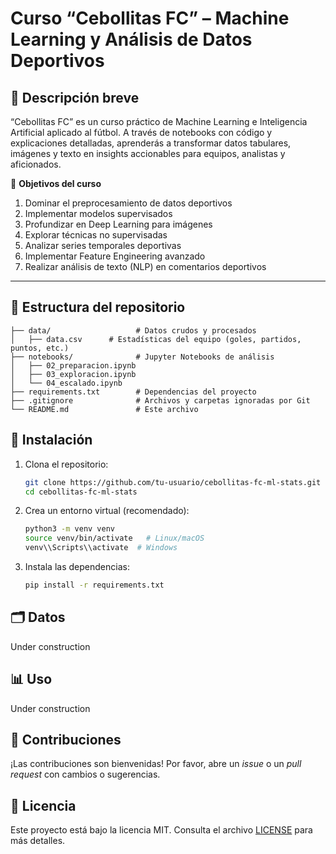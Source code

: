 # Curso “Cebollitas FC” – Machine Learning y Análisis de Datos Deportivos

## 📖 Descripción breve

“Cebollitas FC” es un curso práctico de Machine Learning e Inteligencia Artificial aplicado al fútbol. A través de notebooks con código y explicaciones detalladas, aprenderás a transformar datos tabulares, imágenes y texto en insights accionables para equipos, analistas y aficionados.

🚀 **Objetivos del curso**

1. Dominar el preprocesamiento de datos deportivos
2. Implementar modelos supervisados
3. Profundizar en Deep Learning para imágenes
4. Explorar técnicas no supervisadas
5. Analizar series temporales deportivas
6. Implementar Feature Engineering avanzado
7. Realizar análisis de texto (NLP) en comentarios deportivos

---

## 📂 Estructura del repositorio

```
├── data/                   # Datos crudos y procesados
│   ├── data.csv      # Estadísticas del equipo (goles, partidos, puntos, etc.)
├── notebooks/              # Jupyter Notebooks de análisis
│   ├── 02_preparacion.ipynb
│   ├── 03_exploracion.ipynb
│   └── 04_escalado.ipynb   
├── requirements.txt        # Dependencias del proyecto
├── .gitignore              # Archivos y carpetas ignoradas por Git
└── README.md               # Este archivo
```

## 🚀 Instalación

1. Clona el repositorio:

   ```bash
   git clone https://github.com/tu-usuario/cebollitas-fc-ml-stats.git
   cd cebollitas-fc-ml-stats
   ```
2. Crea un entorno virtual (recomendado):

   ```bash
   python3 -m venv venv
   source venv/bin/activate   # Linux/macOS
   venv\\Scripts\\activate  # Windows
   ```
3. Instala las dependencias:

   ```bash
   pip install -r requirements.txt
   ```

## 🗂 Datos

Under construction

## 📊 Uso

Under construction

## 🤝 Contribuciones

¡Las contribuciones son bienvenidas! Por favor, abre un *issue* o un *pull request* con cambios o sugerencias.

## 📄 Licencia

Este proyecto está bajo la licencia MIT. Consulta el archivo [LICENSE](LICENSE) para más detalles.
